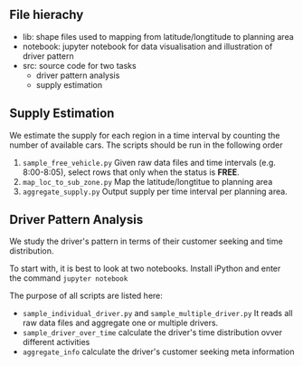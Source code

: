 ## File hierachy

- lib: shape files used to mapping from latitude/longtitude to planning area
- notebook: jupyter notebook for data visualisation and illustration of driver pattern
- src: source code for two tasks
  - driver pattern analysis
  - supply estimation

## Supply Estimation

We estimate the supply for each region in a time interval by counting the number of available cars. The scripts should be run in the following order

1. `sample_free_vehicle.py` Given raw data files and time intervals (e.g. 8:00-8:05), select rows that only when the status is **FREE**. 
2. `map_loc_to_sub_zone.py` Map the latitude/longtitue to planning area
3. `aggregate_supply.py` Output supply per time interval per planning area. 

## Driver Pattern Analysis

We study the driver's pattern in terms of their customer seeking and time distribution. 

To start with, it is best to look at two notebooks. Install iPython and enter the command `jupyter notebook`

The purpose of all scripts are listed here: 

* `sample_individual_driver.py` and `sample_multiple_driver.py` It reads all raw data files and aggregate one or multiple drivers. 
* `sample_driver_over_time` calculate the driver's time distribution ovver different activities
* `aggregate_info` calculate the driver's customer seeking meta information

